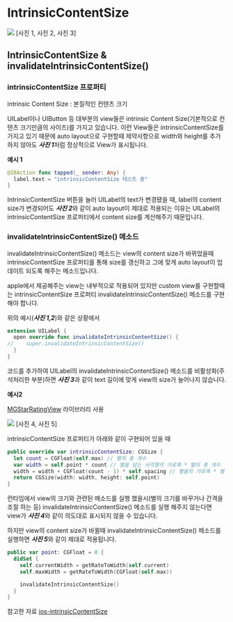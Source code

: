 # IntrinsicContentSize

![](https://i.imgur.com/zKzXpDB.png)
[사진 1, 사진 2, 사진 3]

## IntrinsicContentSize & invalidateIntrinsicContentSize()

### intrinsicContentSize 프로퍼티

intrinsic Content Size : 본질적인 컨텐츠 크기

UILabel이나 UIButton 등 대부분의 view들은 intrinsic Content Size(기본적으로 컨텐츠 크기만큼의 사이즈)를 가지고 있습니다. 이런 View들은 intrinsicContentSize를 가지고 있기 때문에 auto layout으로 구현할때 제약사항으로 width와 height를 추가하지 않아도 ***사진 1***처럼 정상적으로 View가 표시됩니다.

**예시 1**

```swift
@IBAction func tapped(_ sender: Any) {
  label.text = "intrinsicContentSize 테스트 중"
}
```

IntrinsicContentSize 버튼을 눌러 UILabel의 text가 변경됐을 때, label의 content size가 변경되어도 ***사진 2***와 같이 auto layout이 제대로 적용되는 이유는 UILabel의 intrinsicContentSize 프로퍼티에서 content size를 계산해주기 때문입니다.

### invalidateIntrinsicContentSize() 메소드 

invalidateIntrinsicContentSize() 메소드는 view의 content size가 바뀌었을때 intrinsicContentSize 프로퍼티를 통해 size를 갱신하고 그에 맞게 auto layout이 업데이트 되도록 해주는 메소드입니다.

apple에서 제공해주는 view는 내부적으로 적용되어 있지만 custom view를 구현할때는 intrinsicContentSize 프로퍼티 invalidateIntrinsicContentSize() 메소드를 구현해야 합니다.


위의 예시(***사진 1,2***)와 같은 상황에서 
```swift
extension UILabel {
  open override func invalidateIntrinsicContentSize() {
//    super.invalidateIntrinsicContentSize()
  }
}
```
코드를 추가하여 UILabel의 invalidateIntrinsicContentSize() 메소드를 비활성화(주석처리한 부분)하면 ***사진 3***과 같이 text 길이에 맞게 view의 size가 늘어나지 않습니다.


**예시2**

[MGStarRatingView](https://github.com/magi82/MGStarRatingView) 라이브러리 사용

![](https://i.imgur.com/qtjSey9.png)
[사진 4, 사진 5]

intrinsicContentSize 프로퍼티가 아래와 같이 구현되어 있을 때
```swift
public override var intrinsicContentSize: CGSize {
  let count = CGFloat(self.max) // 별의 총 개수
  var width = self.point * count // 별을 담는 사각형의 가로폭 * 별의 총 개수
  width = width + CGFloat(count - 1) * self.spacing // 별들의 가로폭 * 별 사이 공백을 포함한 넓이
  return CGSize(width: width, height: self.point)
}
```

런타임에서 view의 크기와 관련된 메소드를 실행 했을시(별의 크기를 바꾸거나 간격을 조절 하는 등) invalidateIntrinsicContentSize() 메소드를 실행 해주지 않는다면 view가 ***사진 4***와 같이 의도대로 표시되지 않을 수 있습니다.


하지만 view의 content size가 바뀔때 invalidateIntrinsicContentSize() 메소드를 실행하면 ***사진 5***와 같이 제대로 적용됩니다.
```swift
public var point: CGFloat = 0 {
  didSet {
    self.currentWidth = getRateToWidth(self.current)
    self.maxWidth = getRateToWidth(CGFloat(self.max))

    invalidateIntrinsicContentSize()
  }
}
```
참고한 자료
[ios-intrinsicContentSize](https://magi82.github.io/ios-intrinsicContentSize/)

